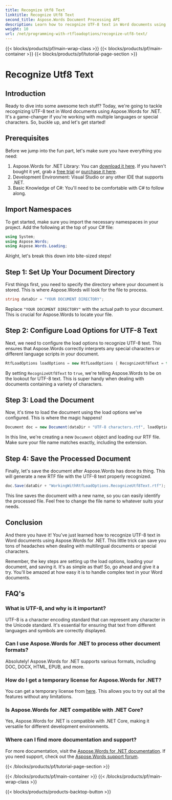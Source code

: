 ```yaml
---
title: Recognize Utf8 Text
linktitle: Recognize Utf8 Text
second_title: Aspose.Words Document Processing API
description: Learn how to recognize UTF-8 text in Word documents using Aspose.Words for .NET with this detailed, step-by-step guide.
weight: 10
url: /net/programming-with-rtfloadoptions/recognize-utf8-text/
---
```


{{< blocks/products/pf/main-wrap-class >}}
{{< blocks/products/pf/main-container >}}
{{< blocks/products/pf/tutorial-page-section >}}

# Recognize Utf8 Text

## Introduction

Ready to dive into some awesome tech stuff? Today, we're going to tackle recognizing UTF-8 text in Word documents using Aspose.Words for .NET. It's a game-changer if you're working with multiple languages or special characters. So, buckle up, and let's get started!

## Prerequisites

Before we jump into the fun part, let's make sure you have everything you need:

1. Aspose.Words for .NET Library: You can [download it here](https://releases.aspose.com/words/net/). If you haven't bought it yet, grab a [free trial](https://releases.aspose.com/) or [purchase it here](https://purchase.aspose.com/buy).
2. Development Environment: Visual Studio or any other IDE that supports .NET.
3. Basic Knowledge of C#: You'll need to be comfortable with C# to follow along.

## Import Namespaces

To get started, make sure you import the necessary namespaces in your project. Add the following at the top of your C# file:

```csharp
using System;
using Aspose.Words;
using Aspose.Words.Loading;
```

Alright, let's break this down into bite-sized steps!

## Step 1: Set Up Your Document Directory

First things first, you need to specify the directory where your document is stored. This is where Aspose.Words will look for the file to process.

```csharp
string dataDir = "YOUR DOCUMENT DIRECTORY";
```

Replace `"YOUR DOCUMENT DIRECTORY"` with the actual path to your document. This is crucial for Aspose.Words to locate your file.

## Step 2: Configure Load Options for UTF-8 Text

Next, we need to configure the load options to recognize UTF-8 text. This ensures that Aspose.Words correctly interprets any special characters or different language scripts in your document.

```csharp
RtfLoadOptions loadOptions = new RtfLoadOptions { RecognizeUtf8Text = true };
```

By setting `RecognizeUtf8Text` to `true`, we're telling Aspose.Words to be on the lookout for UTF-8 text. This is super handy when dealing with documents containing a variety of characters.

## Step 3: Load the Document

Now, it's time to load the document using the load options we've configured. This is where the magic happens!

```csharp
Document doc = new Document(dataDir + "UTF-8 characters.rtf", loadOptions);
```

In this line, we're creating a new `Document` object and loading our RTF file. Make sure your file name matches exactly, including the extension.

## Step 4: Save the Processed Document

Finally, let's save the document after Aspose.Words has done its thing. This will generate a new RTF file with the UTF-8 text properly recognized.

```csharp
doc.Save(dataDir + "WorkingWithRtfLoadOptions.RecognizeUtf8Text.rtf");
```

This line saves the document with a new name, so you can easily identify the processed file. Feel free to change the file name to whatever suits your needs.

## Conclusion

And there you have it! You've just learned how to recognize UTF-8 text in Word documents using Aspose.Words for .NET. This little trick can save you tons of headaches when dealing with multilingual documents or special characters.

Remember, the key steps are setting up the load options, loading your document, and saving it. It's as simple as that! So, go ahead and give it a try. You'll be amazed at how easy it is to handle complex text in your Word documents.

## FAQ's

### What is UTF-8, and why is it important?

UTF-8 is a character encoding standard that can represent any character in the Unicode standard. It's essential for ensuring that text from different languages and symbols are correctly displayed.

### Can I use Aspose.Words for .NET to process other document formats?

Absolutely! Aspose.Words for .NET supports various formats, including DOC, DOCX, HTML, EPUB, and more.

### How do I get a temporary license for Aspose.Words for .NET?

You can get a temporary license from [here](https://purchase.aspose.com/temporary-license/). This allows you to try out all the features without any limitations.

### Is Aspose.Words for .NET compatible with .NET Core?

Yes, Aspose.Words for .NET is compatible with .NET Core, making it versatile for different development environments.

### Where can I find more documentation and support?

For more documentation, visit the [Aspose.Words for .NET documentation](https://reference.aspose.com/words/net/). If you need support, check out the [Aspose.Words support forum](https://forum.aspose.com/c/words/8).

{{< /blocks/products/pf/tutorial-page-section >}}

{{< /blocks/products/pf/main-container >}}
{{< /blocks/products/pf/main-wrap-class >}}

{{< blocks/products/products-backtop-button >}}

